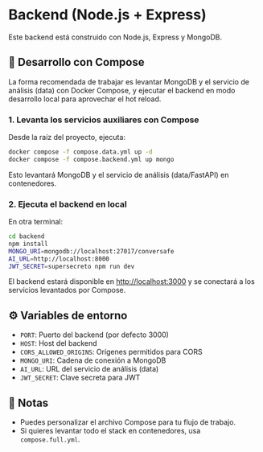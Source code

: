 # Backend (Node.js + Express)

Este backend está construido con Node.js, Express y MongoDB.

## 🚀 Desarrollo con Compose

La forma recomendada de trabajar es levantar MongoDB y el servicio de análisis (data) con Docker Compose, y ejecutar el backend en modo desarrollo local para aprovechar el hot reload.

### 1. Levanta los servicios auxiliares con Compose

Desde la raíz del proyecto, ejecuta:

```bash
docker compose -f compose.data.yml up -d
docker compose -f compose.backend.yml up mongo
```

Esto levantará MongoDB y el servicio de análisis (data/FastAPI) en contenedores.

### 2. Ejecuta el backend en local

En otra terminal:

```bash
cd backend
npm install
MONGO_URI=mongodb://localhost:27017/conversafe 
AI_URL=http://localhost:8000 
JWT_SECRET=supersecreto npm run dev
```

El backend estará disponible en [http://localhost:3000](http://localhost:3000) y se conectará a los servicios levantados por Compose.

## ⚙️ Variables de entorno

- `PORT`: Puerto del backend (por defecto 3000)
- `HOST`: Host del backend
- `CORS_ALLOWED_ORIGINS`: Orígenes permitidos para CORS
- `MONGO_URI`: Cadena de conexión a MongoDB
- `AI_URL`: URL del servicio de análisis (data)
- `JWT_SECRET`: Clave secreta para JWT

## 📝 Notas

- Puedes personalizar el archivo Compose para tu flujo de trabajo.
- Si quieres levantar todo el stack en contenedores, usa `compose.full.yml`. 